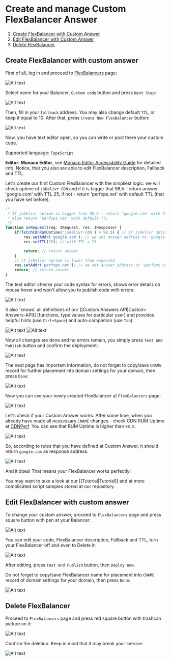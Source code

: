 # Create and manage Custom FlexBalancer Answer
1. [Create FlexBalancer with Custom Answer](#create-flexbalancer-with-custom-answer)
2. [Edit FlexBalancer with Custom Answer](#edit-flexbalancer-with-custom-answer)
3. [Delete FlexBalancer](#delete-flexbalancer)

## Create FlexBalancer with custom answer

First of all, log in and proceed to [FlexBalancers](https://panel.perfops.net/flexbalancers) page:

![Alt text](img/create_page_1.png?raw=true "Create Step 1")

Select name for your Balancer, `Custom code` button and press `Next Step`:

![Alt text](img/create_page_2.png?raw=true "Create Step 2")

Then, fill in your `fallback` address. You may also change default `TTL`, or keep it equal to 10. After that, press `Create New FlexBalancer` button: 

![Alt text](img/create_page_3.png?raw=true "Create Step 3")

Now, you have text editor open, so you can write or post there your custom code.

Supported language: `TypeScript`.

**Editor: Monaco Editor**, see [Monaco Editor Accessibility Guide](https://github.com/microsoft/monaco-editor/wiki/Monaco-Editor-Accessibility-Guide) for detailed info. Notice, that you also are able to edit FlexBalancer description, Fallback and TTL. 

Let's create our first Custom FlexBalancer with the simpliest logic: we will check uptime of `jsDelivr CDN` and if it is bigger that 98,5 - return answer 'google.com' with TTL 25, if not - return 'perfops.net' with default TTL (that you have set before).

```typescript
/* 
 * If jsDelivr uptime is bigger than 98,5 - return 'google.com' with TTL 25
 * else return 'perfops.net' with default TTL 
 */
function onRequest(req: IRequest, res: IResponse) {
    if(fetchCdnRumUptime('jsdelivr-cdn') > 98.5) { // if jsDelivr uptime is high
        res.setAddr('google.com'); // we set answer address to 'google.com' 
        res.setTTL(25); // with TTL = 25

        return; // return answer
    }
    // if jsDelivr uptime is lower than expected
    res.setAddr('perfops.net'); // we set answer address to 'perfops.net'
    return; // return answer
}
```
The text editor checks your code syntax for errors, shows error details on mouse hover and won't allow you to publish code with errors:

![Alt text](img/create_page_4.png?raw=true "Code validation 1")

It also 'knows' all definitions of our [[Custom Answers API|Custom-Answers-API]] (functions, type values for particular user) and provides helpful hints (use `Ctrl+Space`) and auto-completion (use `Tab`):

![Alt text](img/create_page_5.png?raw=true "Hint 1")
![Alt text](img/create_page_6.png?raw=true "Hint 2")

Now all changes are done and no errors remain, you simply press `Test and Publish` button and confirm the deployment:

![Alt text](img/create_page_7.png?raw=true "Create Step 7")

The next page has important information, do not forget to copy/save `CNAME` record for further placement into domain settings for your domain, then press `Done`: 

![Alt text](img/create_page_8.png?raw=true "Create Step 8")

Now you can see your newly created FlexBalancer at `FlexBalancers` page:

![Alt text](img/create_page_9.png?raw=true "Create Step 9")

Let's check if your Custom Answer works. After some time, when you already have made all nessessary `CNAME` changes - check CDN RUM Uptime at [CDNPerf](https://www.cdnperf.com/).
 You can see that RUM Uptime is higher than `98,5`.
 
![Alt text](img/cdn_statistics.png?raw=true "CDN Statistics 1")

So, according to rules that you have defined at Custom Answer, it should return `google.com` as response address. 

![Alt text](img/dig_results.png?raw=true "Dig results 1")

And it does! That means your FlexBalancer works perfectly!

You may want to take a look at our [[Tutorial|Tutorial]] and at more complicated script samples stored at our repository.

## Edit FlexBalancer with custom answer

To change your custom answer, proceed to `FlexBalancers` page and press square button with pen at your Balancer:

![Alt text](img/edit_flex_1.png?raw=true "Edit Step 1")

You can edit your code, FlexBalancer description, Fallback and TTL, turn your FlexBalancer off and even to Delete it:

![Alt text](img/edit_flex_3.png?raw=true "Edit Step 3")

After editing, press `Test and Publish` button, then `Deploy now`.

Do not forget to copy/save FlexBalancer name for placement into `CNAME` record of domain settings for your domain, then press `Done`:

![Alt text](img/edit_flex_5.png?raw=true "Edit Step 5")
 
## Delete FlexBalancer

Proceed to `FlexBalancers` page and press red square button with trashcan picture on it:

![Alt text](img/delete_flex_1.png?raw=true "Delete Step 1")

Confirm the deletion. Keep in mind that it may break your service:

![Alt text](img/delete_flex_2.png?raw=true "Delete Step 2")

